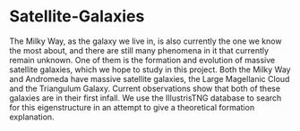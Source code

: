 # Satellite-Galaxies
The Milky Way, as the galaxy we live in, is also currently the one we know the most about, and there are still many phenomena in it that currently remain unknown. One of them is the formation and evolution of massive satellite galaxies, which we hope to study in this project. Both the Milky Way and Andromeda have massive satellite galaxies, the Large Magellanic Cloud and the Triangulum Galaxy. Current observations show that both of these galaxies are in their first infall. We use the IllustrisTNG database to search for this eigenstructure in an attempt to give a theoretical formation explanation.
